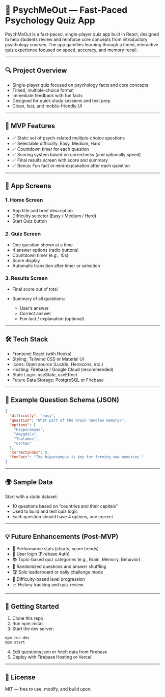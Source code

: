 # 🧠 PsychMeOut — Fast-Paced Psychology Quiz App

PsychMeOut is a fast-paced, single-player quiz app built in React, designed to help students review and reinforce core concepts from introductory psychology courses. The app gamifies learning through a timed, interactive quiz experience focused on speed, accuracy, and memory recall.

---

## 🔍 Project Overview

* Single-player quiz focused on psychology facts and core concepts
* Timed, multiple-choice format
* Immediate feedback with fun facts
* Designed for quick study sessions and test prep
* Clean, fast, and mobile-friendly UI

---

## 🎯 MVP Features

* ✅ Static set of psych-related multiple-choice questions
* ✅ Selectable difficulty: Easy, Medium, Hard
* ✅ Countdown timer for each question
* ✅ Scoring system based on correctness (and optionally speed)
* ✅ Final results screen with score and summary
* ✅ Bonus: Fun fact or mini-explanation after each question

---

## 🧩 App Screens

### 1. Home Screen

* App title and brief description
* Difficulty selector (Easy / Medium / Hard)
* Start Quiz button

### 2. Quiz Screen

* One question shown at a time
* 4 answer options (radio buttons)
* Countdown timer (e.g., 10s)
* Score display
* Automatic transition after timer or selection

### 3. Results Screen

* Final score out of total
* Summary of all questions:

  * User’s answer
  * Correct answer
  * Fun fact / explanation (optional)

---

## 🛠 Tech Stack

* Frontend: React (with Hooks)
* Styling: Tailwind CSS or Material UI
* Icons: Open source (Lucide, Heroicons, etc.)
* Hosting: Firebase / Google Cloud (recommended)
* State Logic: useState, useEffect
* Future Data Storage: PostgreSQL or Firebase

---

## 📁 Example Question Schema (JSON)

```json
{
  "difficulty": "easy",
  "question": "What part of the brain handles memory?",
  "options": [
    "Hippocampus",
    "Amygdala",
    "Thalamus",
    "Cortex"
  ],
  "correctIndex": 0,
  "funFact": "The hippocampus is key for forming new memories."
}
```

---

## 🌍 Sample Data

Start with a static dataset:

* 10 questions based on “countries and their capitals”
* Used to build and test quiz logic
* Each question should have 4 options, one correct

---

## 💡 Future Enhancements (Post-MVP)

* 🧾 Performance stats (charts, score trends)
* 👤 User login (Firebase Auth)
* 📚 Topic-based quiz categories (e.g., Brain, Memory, Behavior)
* 🎲 Randomized questions and answer shuffling
* 🏆 Solo leaderboard or daily challenge mode
* 🧩 Difficulty-based level progression
* 📈 History tracking and quiz review

---

## 🚀 Getting Started

1. Clone this repo
2. Run npm install
3. Start the dev server:

```bash
npm run dev
mpm start
```

4. Edit questions.json or fetch data from Firebase
5. Deploy with Firebase Hosting or Vercel

---

## 📜 License

MIT — free to use, modify, and build upon.
